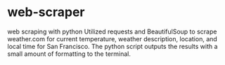 # web-scraper
web scraping with python 
Utilized requests and BeautifulSoup to scrape weather.com for current temperature, weather description, location, and local time for San Francisco. The python script outputs the results with a small amount 
of formatting to the terminal. 
